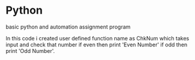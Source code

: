 # Python
basic python and automation assignment program 

In this code i created user defined function name as ChkNum which takes input and check that number 
if even then print 'Even Number'
if odd then print 'Odd Number'. 
